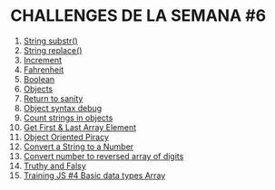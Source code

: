 # CHALLENGES DE LA SEMANA #6

1. [String substr()](https://github.com/mikerazor5786/Challenges_Core-Code_Miguel-Tellez/blob/05519a595fd28dd70b4614905c84d63aa3217e0f/contenido/semana_7/1%20String%20substr()/1%20challenge.png)
2. [String replace()](https://github.com/mikerazor5786/Challenges_Core-Code_Miguel-Tellez/blob/05519a595fd28dd70b4614905c84d63aa3217e0f/contenido/semana_7/2%20String%20replace()/2%20challenge.png)
3. [Increment](https://github.com/mikerazor5786/Challenges_Core-Code_Miguel-Tellez/blob/05519a595fd28dd70b4614905c84d63aa3217e0f/contenido/semana_7/3%20Increment/3%20challenge.png)
4. [Fahrenheit](https://github.com/mikerazor5786/Challenges_Core-Code_Miguel-Tellez/blob/05519a595fd28dd70b4614905c84d63aa3217e0f/contenido/semana_7/4%20Fahrenheit/4%20challenge.png)
5. [Boolean](https://github.com/mikerazor5786/Challenges_Core-Code_Miguel-Tellez/blob/05519a595fd28dd70b4614905c84d63aa3217e0f/contenido/semana_7/5%20Boolean/5%20challenge.png)
6. [Objects](https://github.com/mikerazor5786/Challenges_Core-Code_Miguel-Tellez/blob/05519a595fd28dd70b4614905c84d63aa3217e0f/contenido/semana_7/6%20Objects/6%20challenge.png)
7. [Return to sanity](https://github.com/mikerazor5786/Challenges_Core-Code_Miguel-Tellez/blob/05519a595fd28dd70b4614905c84d63aa3217e0f/contenido/semana_7/7%20Return%20to%20sanity/7%20challenge.png)
8. [Object syntax debug](https://github.com/mikerazor5786/Challenges_Core-Code_Miguel-Tellez/blob/05519a595fd28dd70b4614905c84d63aa3217e0f/contenido/semana_7/8%20Object%20syntax%20debug/8%20challenge.png)
9. [Count strings in objects](https://github.com/mikerazor5786/Challenges_Core-Code_Miguel-Tellez/blob/05519a595fd28dd70b4614905c84d63aa3217e0f/contenido/semana_7/9%20Count%20strings%20in%20objects/9%20challenge.png)
10. [ Get First & Last Array Element](https://github.com/mikerazor5786/Challenges_Core-Code_Miguel-Tellez/blob/05519a595fd28dd70b4614905c84d63aa3217e0f/contenido/semana_7/10%20Get%20First%20%26%20Last%20Array%20Element/10%20challenge.png)
11. [Object Oriented Piracy](https://github.com/mikerazor5786/Challenges_Core-Code_Miguel-Tellez/blob/05519a595fd28dd70b4614905c84d63aa3217e0f/contenido/semana_7/11%20Object%20Oriented%20Piracy/11%20challenge.png)
12. [Convert a String to a Number](https://github.com/mikerazor5786/Challenges_Core-Code_Miguel-Tellez/blob/05519a595fd28dd70b4614905c84d63aa3217e0f/contenido/semana_7/12%20Convert%20a%20String%20to%20a%20Number/12%20challenge.png)
13. [Convert number to reversed array of digits](https://github.com/mikerazor5786/Challenges_Core-Code_Miguel-Tellez/blob/05519a595fd28dd70b4614905c84d63aa3217e0f/contenido/semana_7/13%20Convert%20number%20to%20reversed%20array%20of%20digits/13%20challenge.png)
14. [Truthy and Falsy](https://github.com/mikerazor5786/Challenges_Core-Code_Miguel-Tellez/blob/05519a595fd28dd70b4614905c84d63aa3217e0f/contenido/semana_7/14%20Truthy%20and%20Falsy/challenge%2014.png)
15. [Training JS #4 Basic data types Array](https://github.com/mikerazor5786/Challenges_Core-Code_Miguel-Tellez/blob/05519a595fd28dd70b4614905c84d63aa3217e0f/contenido/semana_7/15%20Training%20JS%20%234%20Basic%20data%20types%20Array/15%20challenge.png)
